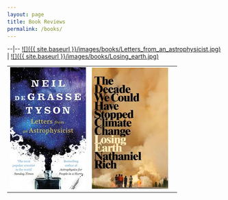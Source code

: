 ```yaml
---
layout: page
title: Book Reviews
permalink: /books/
---
```


--|--
[![]({{ site.baseurl }}/images/books/Letters_from_an_astrophysicist.jpg)](https://itacdonev.github.io/ML-Stories/books/markdown/2020/01/16/BR-Letters-from-an-Astrophysicist.html) | [![]({{ site.baseurl }}/images/books/Losing_earth.jpg)](https://itacdonev.github.io/ML-Stories/books/markdown/2020/02/15/BR-Losing-Earth.html)


<table style="width:100%, border: 1px solid white">
  <tr>
    <td><img src="../images/books/Letters_from_an_astrophysicist.jpg" alt="Letters from an Astrophysicist"></td>
    <td><img src="../images/books/Losing_earth.jpg" alt="Losing Earth"><td>
</table>